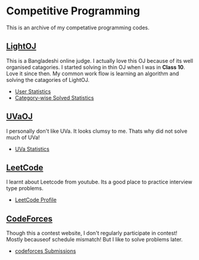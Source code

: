 # Competitive Programming

This is an archive of my competative programming codes.

## [LightOJ](http://lightoj.com)

This is a Bangladeshi online judge. I actually love this OJ because of its well organised catagories.
I started solving in thin OJ when I was in **Class 10**. Love it since then. My common work flow is
learning an algorithm and solving the catagories of LightOJ.

* [User Statistics](http://lightoj.com/volume_userstat.php?user_id=9737)
* [Category-wise Solved Statistics](http://lightoj.com/volume_problemcategory.php?user_id=9737) 

## [UVaOJ](http://lightoj.com)

I personally don't like UVa. It looks clumsy to me. Thats why did not solve much of UVa!

* [UVa Statistics](https://uhunt.onlinejudge.org/id/242051)

## [LeetCode](https://leetcode.com/)

I learnt about Leetcode from youtube. Its a good place to practice interview type problems.

* [LeetCode Profile](https://leetcode.com/Moaz064/) 

## [CodeForces](https://codeforces.com/)

Though this a contest website, I don't regularly participate in contest! Mostly becauseof
schedule mismatch! But I like to solve problems later.

* [codeforces Submissions](https://codeforces.com/submissions/MzMahmud)
